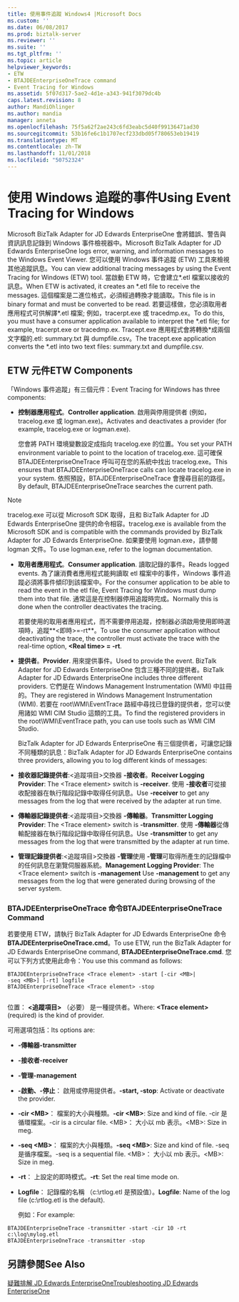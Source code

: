 ```yaml
---
title: 使用事件追蹤 Windows4 |Microsoft Docs
ms.custom: ''
ms.date: 06/08/2017
ms.prod: biztalk-server
ms.reviewer: ''
ms.suite: ''
ms.tgt_pltfrm: ''
ms.topic: article
helpviewer_keywords:
- ETW
- BTAJDEEnterpriseOneTrace command
- Event Tracing for Windows
ms.assetid: 5f07d317-5ae2-4d1e-a343-941f3079dc4b
caps.latest.revision: 8
author: MandiOhlinger
ms.author: mandia
manager: anneta
ms.openlocfilehash: 75f5a62f2ae243c6fd3eabc5d40f99136471ad30
ms.sourcegitcommit: 53b16fe6c1b1707ecf233dbd05f780653eb19419
ms.translationtype: MT
ms.contentlocale: zh-TW
ms.lasthandoff: 11/01/2018
ms.locfileid: "50752324"
---
```

# <a name="using-event-tracing-for-windows"></a><span data-ttu-id="7cbc4-102">使用 Windows 追蹤的事件</span><span class="sxs-lookup"><span data-stu-id="7cbc4-102">Using Event Tracing for Windows</span></span>
<span data-ttu-id="7cbc4-103">Microsoft BizTalk Adapter for JD Edwards EnterpriseOne 會將錯誤、警告與資訊訊息記錄到 Windows 事件檢視器中。</span><span class="sxs-lookup"><span data-stu-id="7cbc4-103">Microsoft BizTalk Adapter for JD Edwards EnterpriseOne logs error, warning, and information messages to the Windows Event Viewer.</span></span> <span data-ttu-id="7cbc4-104">您可以使用 Windows 事件追蹤 (ETW) 工具來檢視其他追蹤訊息。</span><span class="sxs-lookup"><span data-stu-id="7cbc4-104">You can view additional tracing messages by using the Event Tracing for Windows (ETW) tool.</span></span> <span data-ttu-id="7cbc4-105">當啟動 ETW 時，它會建立\*.etl 檔案以接收的訊息。</span><span class="sxs-lookup"><span data-stu-id="7cbc4-105">When ETW is activated, it creates an \*.etl file to receive the messages.</span></span> <span data-ttu-id="7cbc4-106">這個檔案是二進位格式，必須經過轉換才能讀取。</span><span class="sxs-lookup"><span data-stu-id="7cbc4-106">This file is in binary format and must be converted to be read.</span></span> <span data-ttu-id="7cbc4-107">若要這樣做，您必須取用者應用程式可供解譯\*.etl 檔案; 例如，tracerpt.exe 或 tracedmp.ex。</span><span class="sxs-lookup"><span data-stu-id="7cbc4-107">To do this, you must have a consumer application available to interpret the \*.etl file; for example, tracerpt.exe or tracedmp.ex.</span></span> <span data-ttu-id="7cbc4-108">Tracept.exe 應用程式會將轉換\*成兩個文字檔的.etl: summary.txt 與 dumpfile.csv。</span><span class="sxs-lookup"><span data-stu-id="7cbc4-108">The tracept.exe application converts the \*.etl into two text files: summary.txt and dumpfile.csv.</span></span>  
  
## <a name="etw-components"></a><span data-ttu-id="7cbc4-109">ETW 元件</span><span class="sxs-lookup"><span data-stu-id="7cbc4-109">ETW Components</span></span>  
 <span data-ttu-id="7cbc4-110">「Windows 事件追蹤」有三個元件：</span><span class="sxs-lookup"><span data-stu-id="7cbc4-110">Event Tracing for Windows has three components:</span></span>  
  
-   <span data-ttu-id="7cbc4-111">**控制器應用程式**。</span><span class="sxs-lookup"><span data-stu-id="7cbc4-111">**Controller application**.</span></span> <span data-ttu-id="7cbc4-112">啟用與停用提供者 (例如，tracelog.exe 或 logman.exe)。</span><span class="sxs-lookup"><span data-stu-id="7cbc4-112">Activates and deactivates a provider (for example, tracelog.exe or logman.exe).</span></span>  
  
     <span data-ttu-id="7cbc4-113">您會將 PATH 環境變數設定成指向 tracelog.exe 的位置。</span><span class="sxs-lookup"><span data-stu-id="7cbc4-113">You set your PATH environment variable to point to the location of tracelog.exe.</span></span> <span data-ttu-id="7cbc4-114">這可確保 BTAJDEEnterpriseOneTrace 呼叫可在您的系統中找出 tracelog.exe。</span><span class="sxs-lookup"><span data-stu-id="7cbc4-114">This ensures that BTAJDEEnterpriseOneTrace calls can locate tracelog.exe in your system.</span></span> <span data-ttu-id="7cbc4-115">依照預設，BTAJDEEnterpriseOneTrace 會搜尋目前的路徑。</span><span class="sxs-lookup"><span data-stu-id="7cbc4-115">By default, BTAJDEEnterpriseOneTrace searches the current path.</span></span>  
  
> [!NOTE]
>  <span data-ttu-id="7cbc4-116">tracelog.exe 可以從 Microsoft SDK 取得，且和 BizTalk Adapter  for JD Edwards EnterpriseOne 提供的命令相容。</span><span class="sxs-lookup"><span data-stu-id="7cbc4-116">tracelog.exe is available from the Microsoft SDK and is compatible with the commands provided by  BizTalk Adapter  for JD Edwards EnterpriseOne.</span></span> <span data-ttu-id="7cbc4-117">如果要使用 logman.exe，請參閱 logman 文件。</span><span class="sxs-lookup"><span data-stu-id="7cbc4-117">To use logman.exe, refer to the logman documentation.</span></span>  
  
- <span data-ttu-id="7cbc4-118">**取用者應用程式**。</span><span class="sxs-lookup"><span data-stu-id="7cbc4-118">**Consumer application**.</span></span> <span data-ttu-id="7cbc4-119">讀取記錄的事件。</span><span class="sxs-lookup"><span data-stu-id="7cbc4-119">Reads logged events.</span></span> <span data-ttu-id="7cbc4-120">為了讓消費者應用程式能夠讀取 etl 檔案中的事件，Windows 事件追蹤必須將事件傾印到該檔案中。</span><span class="sxs-lookup"><span data-stu-id="7cbc4-120">For the consumer application to be able to read the event in the etl file, Event Tracing for Windows must dump them into that file.</span></span> <span data-ttu-id="7cbc4-121">通常這是在控制器停用追蹤時完成。</span><span class="sxs-lookup"><span data-stu-id="7cbc4-121">Normally this is done when the controller deactivates the tracing.</span></span>  
  
   <span data-ttu-id="7cbc4-122">若要使用的取用者應用程式，而不需要停用追蹤，控制器必須啟用使用即時選項時，追蹤**\<即時\>=-rt**。</span><span class="sxs-lookup"><span data-stu-id="7cbc4-122">To use the consumer application without deactivating the trace, the controller must activate the trace with the real-time option, **\<Real time\> = -rt**.</span></span>  
  
- <span data-ttu-id="7cbc4-123">**提供者**。</span><span class="sxs-lookup"><span data-stu-id="7cbc4-123">**Provider**.</span></span> <span data-ttu-id="7cbc4-124">用來提供事件。</span><span class="sxs-lookup"><span data-stu-id="7cbc4-124">Used to provide the event.</span></span> <span data-ttu-id="7cbc4-125">BizTalk Adapter for JD Edwards EnterpriseOne 包含三種不同的提供者。</span><span class="sxs-lookup"><span data-stu-id="7cbc4-125">BizTalk Adapter for JD Edwards EnterpriseOne includes three different providers.</span></span> <span data-ttu-id="7cbc4-126">它們是在 Windows Management Instrumentation (WMI) 中註冊的。</span><span class="sxs-lookup"><span data-stu-id="7cbc4-126">They are registered in Windows Management Instrumentation (WMI).</span></span> <span data-ttu-id="7cbc4-127">若要在 root\WMI\EventTrace 路經中尋找已登錄的提供者，您可以使用諸如 WMI CIM Studio 這類的工具。</span><span class="sxs-lookup"><span data-stu-id="7cbc4-127">To find the registered providers in the root\WMI\EventTrace path, you can use tools such as WMI CIM Studio.</span></span>  
  
  <span data-ttu-id="7cbc4-128">BizTalk Adapter  for JD Edwards EnterpriseOne 有三個提供者，可讓您記錄不同種類的訊息：</span><span class="sxs-lookup"><span data-stu-id="7cbc4-128">BizTalk Adapter  for JD Edwards EnterpriseOne contains three providers, allowing you to log different kinds of messages:</span></span>  
  
- <span data-ttu-id="7cbc4-129">**接收器記錄提供者**:\<追蹤項目\>交換器 **-接收者**。</span><span class="sxs-lookup"><span data-stu-id="7cbc4-129">**Receiver Logging Provider**: The \<Trace element\> switch is **-receiver**.</span></span> <span data-ttu-id="7cbc4-130">使用 **-接收者**可從接收配接器在執行階段記錄中取得任何訊息。</span><span class="sxs-lookup"><span data-stu-id="7cbc4-130">Use **-receiver** to get any messages from the log that were received by the adapter at run time.</span></span>  
  
- <span data-ttu-id="7cbc4-131">**傳輸器記錄提供者**:\<追蹤項目\>交換器 **-傳輸器**。</span><span class="sxs-lookup"><span data-stu-id="7cbc4-131">**Transmitter Logging Provider**: The \<Trace element\> switch is **-transmitter**.</span></span> <span data-ttu-id="7cbc4-132">使用 **-傳輸器**從傳輸配接器在執行階段記錄中取得任何訊息。</span><span class="sxs-lookup"><span data-stu-id="7cbc4-132">Use **-transmitter** to get any messages from the log that were transmitted by the adapter at run time.</span></span>  
  
- <span data-ttu-id="7cbc4-133">**管理記錄提供者**:\<追蹤項目\>交換器 **-管理**使用 **-管理**可取得所產生的記錄檔中的任何訊息在瀏覽伺服器系統。</span><span class="sxs-lookup"><span data-stu-id="7cbc4-133">**Management Logging Provider**: The \<Trace element\> switch is **-management** Use **-management** to get any messages from the log that were generated during browsing of the server system.</span></span>  
  
### <a name="btajdeenterpriseonetrace-command"></a><span data-ttu-id="7cbc4-134">BTAJDEEnterpriseOneTrace 命令</span><span class="sxs-lookup"><span data-stu-id="7cbc4-134">BTAJDEEnterpriseOneTrace Command</span></span>  
 <span data-ttu-id="7cbc4-135">若要使用 ETW，請執行 BizTalk Adapter for JD Edwards EnterpriseOne 命令**BTAJDEEnterpriseOneTrace.cmd**。</span><span class="sxs-lookup"><span data-stu-id="7cbc4-135">To use ETW, run the BizTalk Adapter for JD Edwards EnterpriseOne command, **BTAJDEEnterpriseOneTrace.cmd**.</span></span> <span data-ttu-id="7cbc4-136">您可以下列方式使用此命令：</span><span class="sxs-lookup"><span data-stu-id="7cbc4-136">You use this command as follows:</span></span>  
  
```  
BTAJDEEnterpriseOneTrace <Trace element> -start [-cir <MB>|   
-seq <MB>] [-rt] logfile  
BTAJDEEnterpriseOneTrace <Trace element> -stop  
  
```  
  
 <span data-ttu-id="7cbc4-137">位置： **\<追蹤項目\>** （必要） 是一種提供者。</span><span class="sxs-lookup"><span data-stu-id="7cbc4-137">Where: **\<Trace element\>** (required) is the kind of provider.</span></span>  
  
 <span data-ttu-id="7cbc4-138">可用選項包括：</span><span class="sxs-lookup"><span data-stu-id="7cbc4-138">Its options are:</span></span>  
  
- <span data-ttu-id="7cbc4-139">**-傳輸器**</span><span class="sxs-lookup"><span data-stu-id="7cbc4-139">**-transmitter**</span></span>  
  
- <span data-ttu-id="7cbc4-140">**-接收者**</span><span class="sxs-lookup"><span data-stu-id="7cbc4-140">**-receiver**</span></span>  
  
- <span data-ttu-id="7cbc4-141">**-管理**</span><span class="sxs-lookup"><span data-stu-id="7cbc4-141">**-management**</span></span>  
  
- <span data-ttu-id="7cbc4-142">**-啟動、-停止**： 啟用或停用提供者。</span><span class="sxs-lookup"><span data-stu-id="7cbc4-142">**-start, -stop**: Activate or deactivate the provider.</span></span>  
  
- <span data-ttu-id="7cbc4-143">**-cir \<MB\>**： 檔案的大小與種類。</span><span class="sxs-lookup"><span data-stu-id="7cbc4-143">**-cir \<MB\>**: Size and kind of file.</span></span> <span data-ttu-id="7cbc4-144">-cir 是循環檔案。</span><span class="sxs-lookup"><span data-stu-id="7cbc4-144">-cir is a circular file.</span></span> <span data-ttu-id="7cbc4-145">\<MB\>： 大小以 mb 表示。</span><span class="sxs-lookup"><span data-stu-id="7cbc4-145">\<MB\>: Size in meg.</span></span>  
  
- <span data-ttu-id="7cbc4-146">**-seq \<MB\>**： 檔案的大小與種類。</span><span class="sxs-lookup"><span data-stu-id="7cbc4-146">**-seq \<MB\>**: Size and kind of file.</span></span> <span data-ttu-id="7cbc4-147">-seq 是循序檔案。</span><span class="sxs-lookup"><span data-stu-id="7cbc4-147">-seq is a sequential file.</span></span> <span data-ttu-id="7cbc4-148">\<MB\>： 大小以 mb 表示。</span><span class="sxs-lookup"><span data-stu-id="7cbc4-148">\<MB\>: Size in meg.</span></span>  
  
- <span data-ttu-id="7cbc4-149">**-rt**： 上設定的即時模式。</span><span class="sxs-lookup"><span data-stu-id="7cbc4-149">**-rt**: Set the real time mode on.</span></span>  
  
- <span data-ttu-id="7cbc4-150">**Logfile**： 記錄檔的名稱 （c:\rtlog.etl 是預設值）。</span><span class="sxs-lookup"><span data-stu-id="7cbc4-150">**Logfile**: Name of the log file (c:\rtlog.etl is the default).</span></span>  
  
  <span data-ttu-id="7cbc4-151">例如：</span><span class="sxs-lookup"><span data-stu-id="7cbc4-151">For example:</span></span>  
  
```  
BTAJDEEnterpriseOneTrace -transmitter -start -cir 10 -rt c:\log\mylog.etl  
BTAJDEEnterpriseOneTrace -transmitter -stop  
```  
  
## <a name="see-also"></a><span data-ttu-id="7cbc4-152">另請參閱</span><span class="sxs-lookup"><span data-stu-id="7cbc4-152">See Also</span></span>  
 [<span data-ttu-id="7cbc4-153">疑難排解 JD Edwards EnterpriseOne</span><span class="sxs-lookup"><span data-stu-id="7cbc4-153">Troubleshooting JD Edwards EnterpriseOne</span></span>](../core/troubleshooting-jd-edwards-enterpriseone.md)